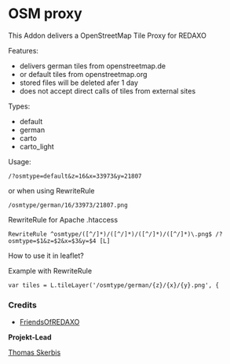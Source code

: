 # OSM proxy
This Addon delivers a OpenStreetMap Tile Proxy for REDAXO

Features: 

- delivers german tiles from openstreetmap.de
- or default tiles from openstreetmap.org
- stored files will be deleted afer 1 day
- does not accept direct calls of tiles from external sites

Types: 
- default
- german 
- carto
- carto_light

Usage:

`/?osmtype=default&z=16&x=33973&y=21807`

or when using RewriteRule 

`/osmtype/german/16/33973/21807.png`

RewriteRule for Apache .htaccess
 
`RewriteRule ^osmtype/([^/]*)/([^/]*)/([^/]*)/([^/]*)\.png$ /?osmtype=$1&z=$2&x=$3&y=$4 [L]` 

How to use it in leaflet?

Example with RewriteRule

`var tiles = L.tileLayer('/osmtype/german/{z}/{x}/{y}.png', {`


### Credits

- [FriendsOfREDAXO](https://github.com/FriendsOfREDAXO)

**Projekt-Lead**

[Thomas Skerbis](https://github.com/skerbis)

